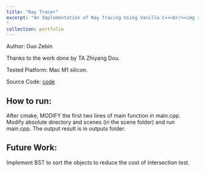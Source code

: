 ```yaml
---
title: "Ray Tracer"
excerpt: "An Implementation of Ray Tracing Using Vanilla C++<br/><img src='/images/teapot_area_light.png' width='500' height='300'>
"
collection: portfolio
---
```


Author: Guo Zebin

Thanks to the work done by TA Zhiyang Dou.

Tested Platform: Mac M1 silicon.

Source Code: [code](https://github.com/SILENT-GUO/Ray-Tracing)

## How to run:
After cmake, MODIFY the first two lines of main function in main.cpp.
Modify absolute directory and scenes (in the scene folder) and run main.cpp.
The output result is in outputs folder.

## Future Work:
Implement BST to sort the objects to reduce the cost of intersection test. 





